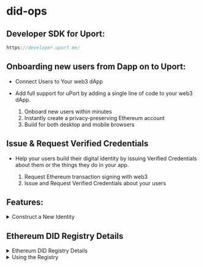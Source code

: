 # did-ops

## Developer SDK for Uport: 

```js
https://developer.uport.me/
```

## Onboarding new users from Dapp on to Uport:

- Connect Users to Your web3 dApp

- Add full support for uPort by adding a single line of code to your web3 dApp.

    1. Onboard new users within minutes
    2. Instantly create a privacy-preserving Ethereum account
    3. Build for both desktop and mobile browsers

## Issue & Request Verified Credentials

 - Help your users build their digital identity by issuing Verified Credentials about them or the things they do in your app.

    1. Request Ethereum transaction signing with web3
    2. Issue and Request Verified Credentials about your users


## Features:


<Details>

https://developer.uport.me/ethr-did/docs/guides/index#construct-a-new-identity


Creating an Ethr-DID is analogous to creating an Ethereum account, 
which is an address on the Ethereum blockchain controlled by a key pair.
 Your Ethr-DID will be your key pair.

We provide a convenient method to easily create one 

```js
EthrDID.createKeyPair() 
```

which returns an object containing an Ethereum address and private key.

```js
const keypair = EthrDID.createKeyPair()
// Save keypair somewhere safe

const ethrDid = new EthrDID({...keypair, provider})
```
<Summary>
Construct a New Identity
</Summary>
</Details>

## Ethereum DID Registry Details

<Details>
```
DIDs' are registered , stored in smart contract called ethr-did-registry
address for contract on ropsten is: 
```

```js
https://ropsten.etherscan.io/address/0xdca7ef03e98e0dc2b855be647c39abe984fcf21b
```

```
for further details on ethr-did-registry smartcontract, refer:
```

```js
https://github.com/uport-project/ethr-did-registry
```

<Summary>
  Ethereum DID Registry Details
</Summary>
</Details>

<Details>
```
The DID Registry can be used from JavaScript as well as directly from other contracts.

To use the contract, we provide truffle artifacts.
Once you require the Ethr-DID-Registry module, you will get an object containing the JSON.
```

```js
const DidRegistryContract = require('ethr-did-registry')
```

- You can use truffle-contract to utilize these artifacts.

```js
const Contract = require('truffle-contract')
let DidReg = Contract(DidRegistryContract)
DidReg.setProvider(web3.currentProvider)
let didReg = DidReg.deployed()
```

- You can also use web3.

```js
let networkId = 1 // Mainnet
let DidReg = web3.eth.contract(DidRegistryContract.abi)
let didReg = DidReg.at(DidRegistryContract.networks[networkId].address)
```
<Summary>
Using the Registry
</Summary>
</Details>


